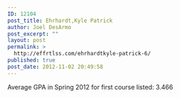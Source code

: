 ```yaml
---
ID: 12104
post_title: Ehrhardt,Kyle Patrick
author: Joel DesArmo
post_excerpt: ""
layout: post
permalink: >
  http://effrtlss.com/ehrhardtkyle-patrick-6/
published: true
post_date: 2012-11-02 20:49:58
---
```

<p>Average GPA in Spring 2012 for first course listed: 3.466</p>